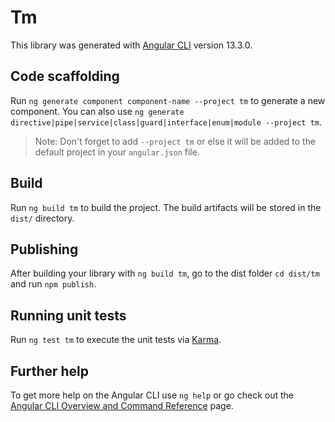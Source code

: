 # Tm

This library was generated with [Angular CLI](https://github.com/angular/angular-cli) version 13.3.0.

## Code scaffolding

Run `ng generate component component-name --project tm` to generate a new component. You can also use `ng generate directive|pipe|service|class|guard|interface|enum|module --project tm`.
> Note: Don't forget to add `--project tm` or else it will be added to the default project in your `angular.json` file. 

## Build

Run `ng build tm` to build the project. The build artifacts will be stored in the `dist/` directory.

## Publishing

After building your library with `ng build tm`, go to the dist folder `cd dist/tm` and run `npm publish`.

## Running unit tests

Run `ng test tm` to execute the unit tests via [Karma](https://karma-runner.github.io).

## Further help

To get more help on the Angular CLI use `ng help` or go check out the [Angular CLI Overview and Command Reference](https://angular.io/cli) page.
